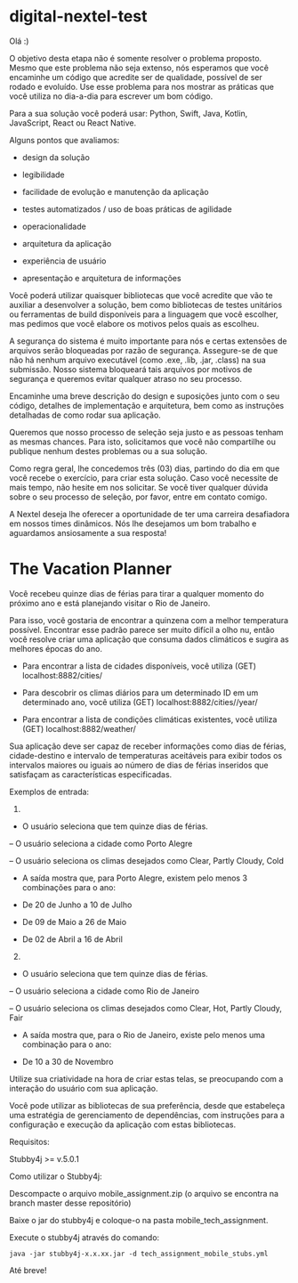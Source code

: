 # digital-nextel-test

Olá :)

O objetivo desta etapa não é somente resolver o problema proposto. Mesmo que este problema não seja extenso, nós esperamos que você encaminhe um código que acredite ser de qualidade, possível de ser rodado e evoluído. Use esse problema para nos mostrar as práticas que você utiliza no dia-a-dia para escrever um bom código.
 
Para a sua solução você poderá usar: Python, Swift, Java, Kotlin, JavaScript, React ou React Native.

 Alguns pontos que avaliamos:
- design da solução

- legibilidade

- facilidade de evolução e manutenção da aplicação

- testes automatizados / uso de boas práticas de agilidade

- operacionalidade

- arquitetura da aplicação

- experiência de usuário

- apresentação e arquitetura de informações

 
Você poderá utilizar quaisquer bibliotecas que você acredite que vão te auxiliar a desenvolver a solução, bem como bibliotecas de testes unitários ou ferramentas de build disponíveis para a linguagem que você escolher, mas pedimos que você elabore os motivos pelos quais as escolheu.

 
A segurança do sistema é muito importante para nós e certas extensões de arquivos serão bloqueadas por razão de segurança. Assegure-se de que não há nenhum arquivo executável (como .exe, .lib, .jar, .class) na sua submissão. Nosso sistema bloqueará tais arquivos por motivos de segurança e queremos evitar qualquer atraso no seu processo. 

Encaminhe uma breve descrição do design e suposições junto com o seu código, detalhes de implementação e arquitetura, bem como as instruções detalhadas de como rodar sua aplicação.

Queremos que nosso processo de seleção seja justo e as pessoas tenham as mesmas chances. Para isto, solicitamos que você não compartilhe ou publique nenhum destes problemas ou a sua solução.

Como regra geral, lhe concedemos três (03) dias, partindo do dia em que você recebe o exercício, para criar esta solução. Caso você necessite de mais tempo, não hesite em nos solicitar. Se você tiver qualquer dúvida sobre o seu processo de seleção, por favor, entre em contato comigo.

 
A Nextel deseja lhe oferecer a oportunidade de ter uma carreira desafiadora em nossos times dinâmicos. Nós lhe desejamos um bom trabalho e aguardamos ansiosamente a sua resposta!


# The Vacation Planner

Você recebeu quinze dias de férias para tirar a qualquer momento do próximo ano e está planejando visitar o Rio de Janeiro.

Para isso, você gostaria de encontrar a quinzena com a melhor temperatura possível. Encontrar esse padrão parece ser muito difícil a olho nu, então você resolve criar uma aplicação que consuma dados climáticos e sugira as melhores épocas do ano.
 
* Para encontrar a lista de cidades disponíveis, você utiliza (GET) localhost:8882/cities/

* Para descobrir os climas diários para um determinado ID em um determinado ano, você utiliza (GET) localhost:8882/cities/<id>/year/<ano>

* Para encontrar a lista de condições climáticas existentes, você utiliza (GET) localhost:8882/weather/

 
Sua aplicação deve ser capaz de receber informações como dias de férias, cidade-destino e intervalo de temperaturas aceitáveis para exibir todos os intervalos maiores ou iguais ao número de dias de férias inseridos que satisfaçam as características especificadas.




Exemplos de entrada:

1.

- O usuário seleciona que tem quinze dias de férias.

– O usuário seleciona a cidade como Porto Alegre

– O usuário seleciona os climas desejados como Clear, Partly Cloudy, Cold

 
- A saída mostra que, para Porto Alegre, existem pelo menos 3 combinações para o ano:

- De 20 de Junho a 10 de Julho

- De 09 de Maio a 26 de Maio

- De 02 de Abril a 16 de Abril

 
2.

- O usuário seleciona que tem quinze dias de férias.

– O usuário seleciona a cidade como Rio de Janeiro

– O usuário seleciona os climas desejados como Clear, Hot, Partly Cloudy, Fair

 
- A saída mostra que, para o Rio de Janeiro, existe pelo menos uma combinação para o ano:

- De 10 a 30 de Novembro




Utilize sua criatividade na hora de criar estas telas, se preocupando com a interação do usuário com sua aplicação.

Você pode utilizar as bibliotecas de sua preferência, desde que estabeleça uma estratégia de gerenciamento de dependências, com instruções para a configuração e execução da aplicação com estas bibliotecas.




Requisitos:

Stubby4j >= v.5.0.1

 
Como utilizar o Stubby4j:

Descompacte o arquivo mobile_assignment.zip (o arquivo se encontra na branch master desse repositório)

Baixe o jar do stubby4j e coloque-o na pasta mobile_tech_assignment.

Execute o stubby4j através do comando: 

`java -jar stubby4j-x.x.xx.jar -d tech_assignment_mobile_stubs.yml`

Até breve!
